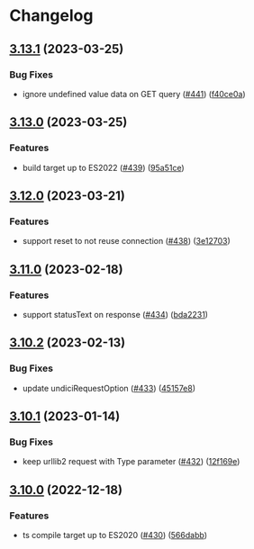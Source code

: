 # Changelog

## [3.13.1](https://github.com/node-modules/urllib/compare/v3.13.0...v3.13.1) (2023-03-25)


### Bug Fixes

* ignore undefined value data on GET query ([#441](https://github.com/node-modules/urllib/issues/441)) ([f40ce0a](https://github.com/node-modules/urllib/commit/f40ce0a2eb415528d32c684ff2ec073930b24402))

## [3.13.0](https://github.com/node-modules/urllib/compare/v3.12.0...v3.13.0) (2023-03-25)


### Features

* build target up to ES2022 ([#439](https://github.com/node-modules/urllib/issues/439)) ([95a51ce](https://github.com/node-modules/urllib/commit/95a51ce4a1b73ae5f16da14f67043cb9dd921fe6))

## [3.12.0](https://github.com/node-modules/urllib/compare/v3.11.0...v3.12.0) (2023-03-21)


### Features

* support reset to not reuse connection ([#438](https://github.com/node-modules/urllib/issues/438)) ([3e12703](https://github.com/node-modules/urllib/commit/3e1270395bf22aa2dbc12ae858e439debfbe03ae))

## [3.11.0](https://github.com/node-modules/urllib/compare/v3.10.2...v3.11.0) (2023-02-18)


### Features

* support statusText on response ([#434](https://github.com/node-modules/urllib/issues/434)) ([bda2231](https://github.com/node-modules/urllib/commit/bda2231cd455d13d0638ab02422d12fdde1daa5f))

## [3.10.2](https://github.com/node-modules/urllib/compare/v3.10.1...v3.10.2) (2023-02-13)


### Bug Fixes

* update undiciRequestOption ([#433](https://github.com/node-modules/urllib/issues/433)) ([45157e8](https://github.com/node-modules/urllib/commit/45157e8186a23ada7c035c61c97dd309d1fdad42))

## [3.10.1](https://github.com/node-modules/urllib/compare/v3.10.0...v3.10.1) (2023-01-14)


### Bug Fixes

* keep urllib2 request with Type parameter ([#432](https://github.com/node-modules/urllib/issues/432)) ([12f169e](https://github.com/node-modules/urllib/commit/12f169e18089682331710aee10fdc7fd6a0946d3))

## [3.10.0](https://github.com/node-modules/urllib/compare/v3.9.0...v3.10.0) (2022-12-18)


### Features

* ts compile target up to ES2020 ([#430](https://github.com/node-modules/urllib/issues/430)) ([566dabb](https://github.com/node-modules/urllib/commit/566dabb6fce23415a30fcddf6c91d0d1e9c89e82))
